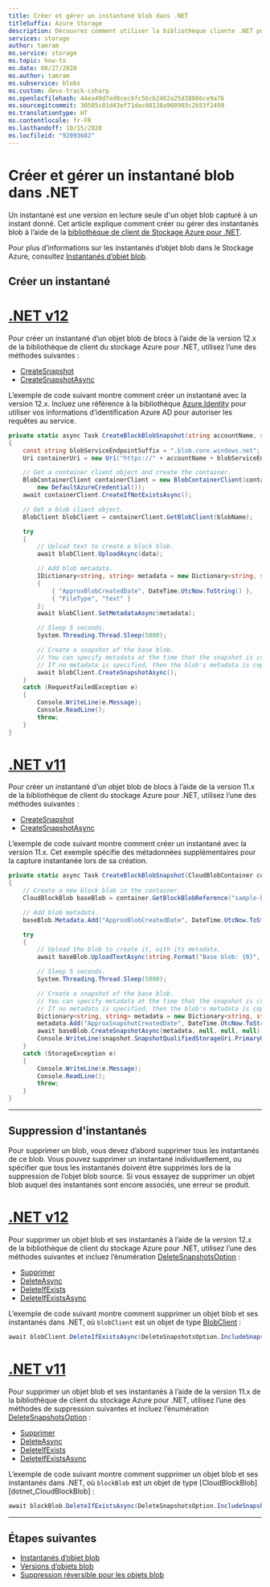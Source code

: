 ```yaml
---
title: Créer et gérer un instantané blob dans .NET
titleSuffix: Azure Storage
description: Découvrez comment utiliser la bibliothèque cliente .NET pour créer un instantané en lecture seule d’un objet blob et sauvegarder ainsi les données de l’objet blob à un instant T.
services: storage
author: tamram
ms.service: storage
ms.topic: how-to
ms.date: 08/27/2020
ms.author: tamram
ms.subservice: blobs
ms.custom: devx-track-csharp
ms.openlocfilehash: 44ea49d7ed0cec6fc56cb2462a25d38866ce9a76
ms.sourcegitcommit: 30505c01d43ef71dac08138a960903c2b53f2499
ms.translationtype: HT
ms.contentlocale: fr-FR
ms.lasthandoff: 10/15/2020
ms.locfileid: "92093682"
---
```

# <a name="create-and-manage-a-blob-snapshot-in-net"></a>Créer et gérer un instantané blob dans .NET

Un instantané est une version en lecture seule d'un objet blob capturé à un instant donné. Cet article explique comment créer ou gérer des instantanés blob à l’aide de la [bibliothèque de client de Stockage Azure pour .NET](/dotnet/api/overview/azure/storage).

Pour plus d’informations sur les instantanés d’objet blob dans le Stockage Azure, consultez [Instantanés d’objet blob](snapshots-overview.md).

## <a name="create-a-snapshot"></a>Créer un instantané

# <a name="net-v12"></a>[.NET v12](#tab/dotnet)

Pour créer un instantané d’un objet blob de blocs à l’aide de la version 12.x de la bibliothèque de client du stockage Azure pour .NET, utilisez l’une des méthodes suivantes :

- [CreateSnapshot](/dotnet/api/azure.storage.blobs.specialized.blobbaseclient.createsnapshot)
- [CreateSnapshotAsync](/dotnet/api/azure.storage.blobs.specialized.blobbaseclient.createsnapshotasync)

L’exemple de code suivant montre comment créer un instantané avec la version 12.x. Incluez une référence à la bibliothèque [Azure.Identity](https://www.nuget.org/packages/azure.identity) pour utiliser vos informations d’identification Azure AD pour autoriser les requêtes au service.

```csharp
private static async Task CreateBlockBlobSnapshot(string accountName, string containerName, string blobName, Stream data)
{
    const string blobServiceEndpointSuffix = ".blob.core.windows.net";
    Uri containerUri = new Uri("https://" + accountName + blobServiceEndpointSuffix + "/" + containerName);

    // Get a container client object and create the container.
    BlobContainerClient containerClient = new BlobContainerClient(containerUri,
        new DefaultAzureCredential());
    await containerClient.CreateIfNotExistsAsync();

    // Get a blob client object.
    BlobClient blobClient = containerClient.GetBlobClient(blobName);

    try
    {
        // Upload text to create a block blob.
        await blobClient.UploadAsync(data);

        // Add blob metadata.
        IDictionary<string, string> metadata = new Dictionary<string, string>
        {
            { "ApproxBlobCreatedDate", DateTime.UtcNow.ToString() },
            { "FileType", "text" }
        };
        await blobClient.SetMetadataAsync(metadata);

        // Sleep 5 seconds.
        System.Threading.Thread.Sleep(5000);

        // Create a snapshot of the base blob.
        // You can specify metadata at the time that the snapshot is created.
        // If no metadata is specified, then the blob's metadata is copied to the snapshot.
        await blobClient.CreateSnapshotAsync();
    }
    catch (RequestFailedException e)
    {
        Console.WriteLine(e.Message);
        Console.ReadLine();
        throw;
    }
}
```

# <a name="net-v11"></a>[.NET v11](#tab/dotnet11)

Pour créer un instantané d’un objet blob de blocs à l’aide de la version 11.x de la bibliothèque de client du stockage Azure pour .NET, utilisez l’une des méthodes suivantes :

- [CreateSnapshot](/dotnet/api/microsoft.azure.storage.blob.cloudblockblob.createsnapshot)
- [CreateSnapshotAsync](/dotnet/api/microsoft.azure.storage.blob.cloudblockblob.createsnapshotasync)

L’exemple de code suivant montre comment créer un instantané avec la version 11.x. Cet exemple spécifie des métadonnées supplémentaires pour la capture instantanée lors de sa création.

```csharp
private static async Task CreateBlockBlobSnapshot(CloudBlobContainer container)
{
    // Create a new block blob in the container.
    CloudBlockBlob baseBlob = container.GetBlockBlobReference("sample-base-blob.txt");

    // Add blob metadata.
    baseBlob.Metadata.Add("ApproxBlobCreatedDate", DateTime.UtcNow.ToString());

    try
    {
        // Upload the blob to create it, with its metadata.
        await baseBlob.UploadTextAsync(string.Format("Base blob: {0}", baseBlob.Uri.ToString()));

        // Sleep 5 seconds.
        System.Threading.Thread.Sleep(5000);

        // Create a snapshot of the base blob.
        // You can specify metadata at the time that the snapshot is created.
        // If no metadata is specified, then the blob's metadata is copied to the snapshot.
        Dictionary<string, string> metadata = new Dictionary<string, string>();
        metadata.Add("ApproxSnapshotCreatedDate", DateTime.UtcNow.ToString());
        await baseBlob.CreateSnapshotAsync(metadata, null, null, null);
        Console.WriteLine(snapshot.SnapshotQualifiedStorageUri.PrimaryUri);
    }
    catch (StorageException e)
    {
        Console.WriteLine(e.Message);
        Console.ReadLine();
        throw;
    }
}
```

---

## <a name="delete-snapshots"></a>Suppression d'instantanés

Pour supprimer un blob, vous devez d’abord supprimer tous les instantanés de ce blob. Vous pouvez supprimer un instantané individuellement, ou spécifier que tous les instantanés doivent être supprimés lors de la suppression de l’objet blob source. Si vous essayez de supprimer un objet blob auquel des instantanés sont encore associés, une erreur se produit.

# <a name="net-v12"></a>[.NET v12](#tab/dotnet)

Pour supprimer un objet blob et ses instantanés à l’aide de la version 12.x de la bibliothèque de client du stockage Azure pour .NET, utilisez l’une des méthodes suivantes et incluez l’énumération [DeleteSnapshotsOption](/dotnet/api/azure.storage.blobs.models.deletesnapshotsoption) :

- [Supprimer](/dotnet/api/azure.storage.blobs.specialized.blobbaseclient.delete)
- [DeleteAsync](/dotnet/api/azure.storage.blobs.specialized.blobbaseclient.deleteasync)
- [DeleteIfExists](/dotnet/api/azure.storage.blobs.specialized.blobbaseclient.deleteifexists)
- [DeleteIfExistsAsync](/dotnet/api/azure.storage.blobs.specialized.blobbaseclient.deleteifexistsasync)

L’exemple de code suivant montre comment supprimer un objet blob et ses instantanés dans .NET, où `blobClient` est un objet de type [BlobClient](/dotnet/api/azure.storage.blobs.blobclient) :

```csharp
await blobClient.DeleteIfExistsAsync(DeleteSnapshotsOption.IncludeSnapshots, null, default);
```

# <a name="net-v11"></a>[.NET v11](#tab/dotnet11)

Pour supprimer un objet blob et ses instantanés à l’aide de la version 11.x de la bibliothèque de client du stockage Azure pour .NET, utilisez l’une des méthodes de suppression suivantes et incluez l’énumération [DeleteSnapshotsOption](/dotnet/api/microsoft.azure.storage.blob.deletesnapshotsoption) :

- [Supprimer](/dotnet/api/microsoft.azure.storage.blob.cloudblob.delete)
- [DeleteAsync](/dotnet/api/microsoft.azure.storage.blob.cloudblob.deleteasync)
- [DeleteIfExists](/dotnet/api/microsoft.azure.storage.blob.cloudblob.deleteifexists)
- [DeleteIfExistsAsync](/dotnet/api/microsoft.azure.storage.blob.cloudblob.deleteifexistsasync)

L’exemple de code suivant montre comment supprimer un objet blob et ses instantanés dans .NET, où `blockBlob` est un objet de type [CloudBlockBlob][dotnet_CloudBlockBlob] :

```csharp
await blockBlob.DeleteIfExistsAsync(DeleteSnapshotsOption.IncludeSnapshots, null, null, null);
```

---

## <a name="next-steps"></a>Étapes suivantes

- [Instantanés d’objet blob](snapshots-overview.md)
- [Versions d’objets blob](versioning-overview.md)
- [Suppression réversible pour les objets blob](storage-blob-soft-delete.md)